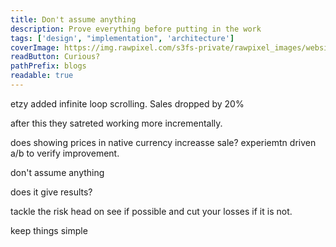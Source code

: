 ```yaml
---
title: Don't assume anything
description: Prove everything before putting in the work
tags: ['design', "implementation", 'architecture']
coverImage: https://img.rawpixel.com/s3fs-private/rawpixel_images/website_content/pd21-022005-475.jpg?w=800&dpr=1&fit=default&crop=default&q=65&vib=3&con=3&usm=15&bg=F4F4F3&ixlib=js-2.2.1&s=f620630c97c0fba716419e834c760619
readButton: Curious?
pathPrefix: blogs
readable: true
---
```


etzy added infinite loop scrolling.
Sales dropped by 20%

after this they satreted working more incrementally.

does showing prices in native currency increasse sale?
experiemtn driven a/b to verify improvement.

don't assume anything

does it give results?

tackle the risk head on
see if possible and cut your losses if it is not.

keep things simple
